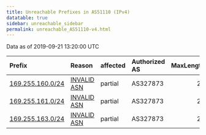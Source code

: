 ```yaml
---
title: Unreachable Prefixes in AS51110 (IPv4)
datatable: true
sidebar: unreachable_sidebar
permalink: unreachable_AS51110-v4.html
---
```


Data as of 2019-09-21 13:20:00 UTC


<div class="datatable-begin"></div>

| Prefix                                                     | Reason                                                                                                  | affected   | Authorized AS   |   MaxLength | Anchor                                           |   unreachable /24s |
|:-----------------------------------------------------------|:--------------------------------------------------------------------------------------------------------|:-----------|:----------------|------------:|:-------------------------------------------------|-------------------:|
| [169.255.160.0/24](https://stat.ripe.net/169.255.160.0/24) | [INVALID ASN](https://rpki-validator.ripe.net/announcement-preview?asn=AS51110&prefix=169.255.160.0/24) | partial    | AS327873        |          24 | [AfriNIC](unreachable_AfriNIC_RPKI_Root-v4.html) |                  1 |
| [169.255.161.0/24](https://stat.ripe.net/169.255.161.0/24) | [INVALID ASN](https://rpki-validator.ripe.net/announcement-preview?asn=AS51110&prefix=169.255.161.0/24) | partial    | AS327873        |          24 | [AfriNIC](unreachable_AfriNIC_RPKI_Root-v4.html) |                  1 |
| [169.255.163.0/24](https://stat.ripe.net/169.255.163.0/24) | [INVALID ASN](https://rpki-validator.ripe.net/announcement-preview?asn=AS51110&prefix=169.255.163.0/24) | partial    | AS327873        |          24 | [AfriNIC](unreachable_AfriNIC_RPKI_Root-v4.html) |                  1 |

<div class="datatable-end"></div>